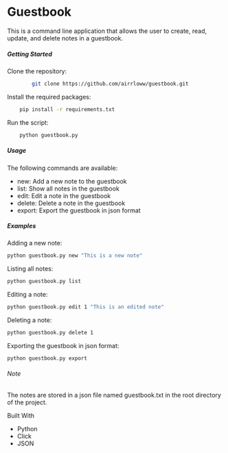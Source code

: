 # Guestbook
This is a command line application that allows the user to create, read, update, and delete notes in a guestbook.

##### Getting Started

Clone the repository:
```sh
	    git clone https://github.com/airrloww/guestbook.git 
```
Install the required packages:
```sh
	pip install -r requirements.txt 
```
Run the script:
```sh
	python guestbook.py 
```

##### Usage
The following commands are available:
* new: Add a new note to the guestbook
* list: Show all notes in the guestbook
* edit: Edit a note in the guestbook
* delete: Delete a note in the guestbook
* export: Export the guestbook in json format

##### Examples
Adding a new note:
```sh
python guestbook.py new "This is a new note" 
```
Listing all notes:
```sh
python guestbook.py list
```
Editing a note:
```sh
python guestbook.py edit 1 "This is an edited note" 
```
Deleting a note:
```sh 
python guestbook.py delete 1 
```
Exporting the guestbook in json format:
```sh
python guestbook.py export 
```
###### Note
The notes are stored in a json file named guestbook.txt in the root directory of the project.

Built With
* Python
* Click
* JSON
